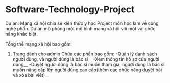 # Software-Technology-Project
Dự án: Mạng xã hội chia sẻ kiến thức y học
Project môn học làm về công nghệ phần.
Dự án mô phỏng một mô hình mạng xã hội với một vài chức năng khác biệt.

Tổng thể mạng xã hội bao gồm:
1. Trang dành cho admin
    Chứa các phần bao gồm:
      -Quản lý danh sách người dùng, và người dùng là bác sĩ__
      -Xem thông tin hồ sơ của người dùng__
      -Duyệt người dùng là bác sĩ muốn tham gia, người dùng là bác sĩ muốn nâng cấp lên người dùng cao cấp(thêm các chức năng duyệt bài và xóa bài viết)__
